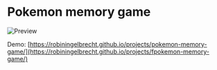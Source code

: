# Pokemon memory game

![Preview](https://github.com/robiningelbrecht/pokemon-memory-game/raw/main/assets/preview.gif "Preview")

Demo: [https://robiningelbrecht.github.io/projects/pokemon-memory-game/](https://robiningelbrecht.github.io/projects/fpokemon-memory-game/)

